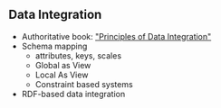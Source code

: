 ## Data Integration

 * Authoritative book: ["Principles of Data Integration"](http://www.amazon.com/Principles-Data-Integration-AnHai-Doan/dp/0124160441/)
 * Schema mapping
   * attributes, keys, scales
   * Global as View
   * Local As View
   * Constraint based systems
 * RDF-based data integration
